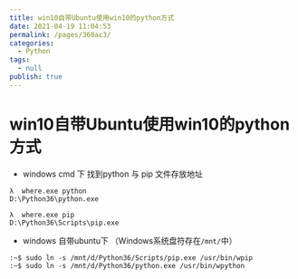 ```yaml
---
title: win10自带Ubuntu使用win10的python方式
date: 2021-04-19 11:04:53
permalink: /pages/360ac3/
categories: 
  - Python
tags: 
  - null
publish: true
---
```

# win10自带Ubuntu使用win10的python方式  

* windows cmd 下  找到python 与 pip 文件存放地址    
```    
λ  where.exe python    
D:\Python36\python.exe    
    
λ  where.exe pip    
D:\Python36\Scripts\pip.exe    
```    
    
* windows 自带ubuntu下 （Windows系统盘符存在`/mnt/`中）    
```shell    
:~$ sudo ln -s /mnt/d/Python36/Scripts/pip.exe /usr/bin/wpip    
:~$ sudo ln -s /mnt/d/Python36/python.exe /usr/bin/wpython    
```    
